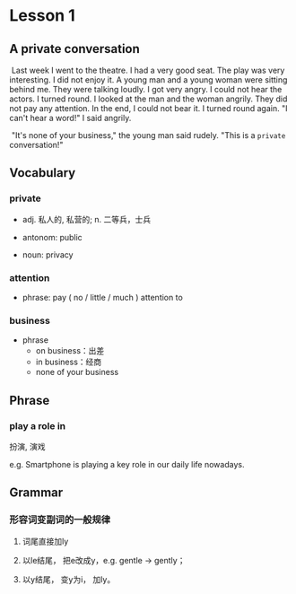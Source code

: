 # Lesson 1

## A private conversation

​	Last week I went to the theatre. I had a very good seat. The play was very interesting. I did not enjoy it. A young man and a young woman were sitting behind me. They were talking loudly. I got very angry. I could not hear the actors. I turned round. I looked at the man and the woman angrily. They did not pay any attention. In the end, I could not bear it. I turned round again. "I can't hear a word!" I said angrily.

​	"It's none of your business," the young man said rudely. "This is a `private` conversation!"

## Vocabulary

### **private** 

* adj. 私人的, 私营的; n. 二等兵，士兵

* antonom: public

* noun: privacy

### attention

* phrase: pay ( no / little / much ) attention to

### business

* phrase
  * on business：出差
  * in business：经商
  * none of your business

## Phrase

### play a role in

扮演, 演戏

e.g. Smartphone is playing a key role in our daily life nowadays.

## Grammar

### 形容词变副词的一般规律

1. 词尾直接加ly

2. 以le结尾， 把e改成y，e.g. gentle → gently；

3. 以y结尾， 变y为i， 加ly。

